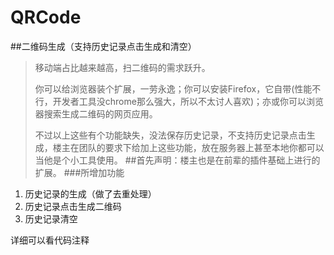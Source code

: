 # QRCode
##二维码生成（支持历史记录点击生成和清空）
> 移动端占比越来越高，扫二维码的需求跃升。
> 
> 你可以给浏览器装个扩展，一劳永逸；你可以安装Firefox，它自带(性能不行，开发者工具没chrome那么强大，所以不太讨人喜欢)；亦或你可以浏览器搜索生成二维码的网页应用。
>
> 不过以上这些有个功能缺失，没法保存历史记录，不支持历史记录点击生成，楼主在团队的要求下给加上这些功能，放在服务器上甚至本地你都可以当他是个小工具使用。
##首先声明：楼主也是在前辈的插件基础上进行的扩展。
###所增加功能
1. 历史记录的生成（做了去重处理）
2. 历史记录点击生成二维码
3. 历史记录清空

详细可以看代码注释